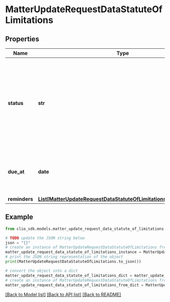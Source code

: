 # MatterUpdateRequestDataStatuteOfLimitations


## Properties

Name | Type | Description | Notes
------------ | ------------- | ------------- | -------------
**status** | **str** | The task status of Statue of Limitations. Users without advanced tasks are allowed to select &#x60;Complete&#39; or &#x60;Pending&#x60; only. | [optional] 
**due_at** | **date** | The due date of Statute of Limitations. (Expects an ISO-8601 date). | [optional] 
**reminders** | [**List[MatterUpdateRequestDataStatuteOfLimitationsRemindersInner]**](MatterUpdateRequestDataStatuteOfLimitationsRemindersInner.md) |  | [optional] 

## Example

```python
from clio_sdk.models.matter_update_request_data_statute_of_limitations import MatterUpdateRequestDataStatuteOfLimitations

# TODO update the JSON string below
json = "{}"
# create an instance of MatterUpdateRequestDataStatuteOfLimitations from a JSON string
matter_update_request_data_statute_of_limitations_instance = MatterUpdateRequestDataStatuteOfLimitations.from_json(json)
# print the JSON string representation of the object
print(MatterUpdateRequestDataStatuteOfLimitations.to_json())

# convert the object into a dict
matter_update_request_data_statute_of_limitations_dict = matter_update_request_data_statute_of_limitations_instance.to_dict()
# create an instance of MatterUpdateRequestDataStatuteOfLimitations from a dict
matter_update_request_data_statute_of_limitations_from_dict = MatterUpdateRequestDataStatuteOfLimitations.from_dict(matter_update_request_data_statute_of_limitations_dict)
```
[[Back to Model list]](../README.md#documentation-for-models) [[Back to API list]](../README.md#documentation-for-api-endpoints) [[Back to README]](../README.md)


